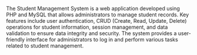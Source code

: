
The Student Management System is a web application developed using PHP and MySQL that allows administrators to manage student records.
Key features include user authentication, CRUD (Create, Read, Update, Delete) operations for student information, session management, and data validation to ensure data integrity and security. 
The system provides a user-friendly interface for administrators to log in and perform various tasks related to student management.

